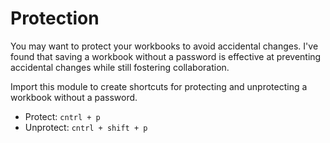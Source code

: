 # Protection
You may want to protect your workbooks to avoid accidental changes. I've found that saving a workbook without a password is effective at preventing accidental changes while still fostering collaboration.

Import this module to create shortcuts for protecting and unprotecting a workbook without a password. 
- Protect: `cntrl + p`
- Unprotect: `cntrl + shift + p`